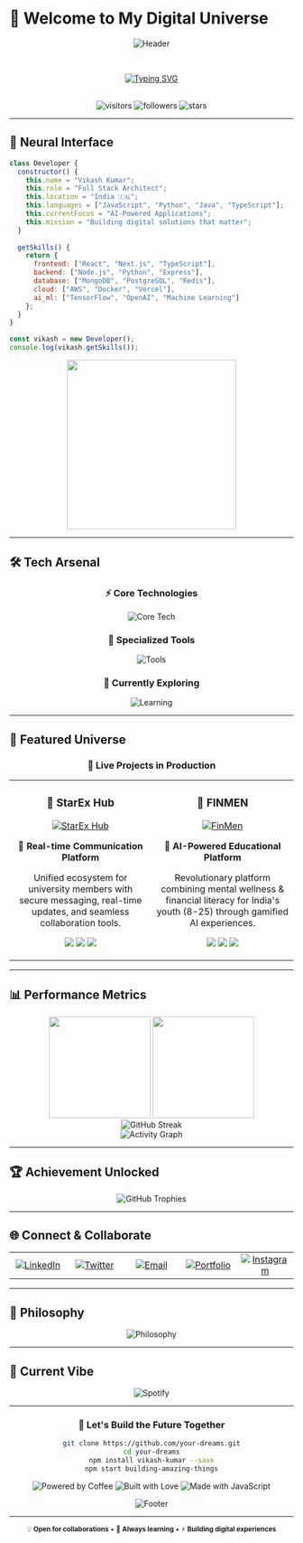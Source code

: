 # 🌌 Welcome to My Digital Universe

<div align="center">
  
  ![Header](https://capsule-render.vercel.app/api?type=waving&color=gradient&customColorList=12&height=300&section=header&text=VIKASH%20KUMAR&fontSize=70&fontColor=fff&animation=fadeIn&fontAlignY=38&desc=Full%20Stack%20Developer%20|%20Code%20Architect%20|%20Digital%20Innovator&descAlignY=51&descAlign=50)
  
  <br/>
  
  [![Typing SVG](https://readme-typing-svg.herokuapp.com?font=JetBrains+Mono&size=30&pause=1000&color=00D9FF&center=true&vCenter=true&width=600&lines=const+developer+%3D+new+Vikash();+%F0%9F%A7%91%E2%80%8D%F0%9F%92%BB;Building+the+future%2C+one+line+at+a+time;AI+%E2%9C%95+Innovation+%E2%9C%95+Clean+Code)](https://git.io/typing-svg)
  
  <br/>
  
  <img src="https://komarev.com/ghpvc/?username=Vikash-Kumar001&label=Visitors&color=00d9ff&style=flat&labelColor=1a1b27" alt="visitors" />
  <img src="https://img.shields.io/github/followers/Vikash-Kumar001?label=Followers&style=flat&color=00d9ff&labelColor=1a1b27" alt="followers" />
  <img src="https://img.shields.io/github/stars/Vikash-Kumar001?label=Stars&style=flat&color=00d9ff&labelColor=1a1b27" alt="stars" />
  
</div>

---

## 🔮 Neural Interface

```javascript
class Developer {
  constructor() {
    this.name = "Vikash Kumar";
    this.role = "Full Stack Architect";
    this.location = "India 🇮🇳";
    this.languages = ["JavaScript", "Python", "Java", "TypeScript"];
    this.currentFocus = "AI-Powered Applications";
    this.mission = "Building digital solutions that matter";
  }
  
  getSkills() {
    return {
      frontend: ["React", "Next.js", "TypeScript"],
      backend: ["Node.js", "Python", "Express"],
      database: ["MongoDB", "PostgreSQL", "Redis"],
      cloud: ["AWS", "Docker", "Vercel"],
      ai_ml: ["TensorFlow", "OpenAI", "Machine Learning"]
    };
  }
}

const vikash = new Developer();
console.log(vikash.getSkills());
```

<div align="center">
  <img src="https://github.com/Vikash-Kumar001/Vikash-Kumar001/blob/main/code-thinking.gif" width="300px" />
</div>

---

## 🛠️ Tech Arsenal

<div align="center">

### ⚡ Core Technologies
<p>
  <img src="https://skillicons.dev/icons?i=js,ts,python,java,react,nextjs,nodejs,express" alt="Core Tech" />
</p>

### 🎯 Specialized Tools
<p>
  <img src="https://skillicons.dev/icons?i=mongodb,postgresql,redis,aws,docker,git,figma,vscode" alt="Tools" />
</p>

### 🚀 Currently Exploring
<p>
  <img src="https://skillicons.dev/icons?i=tensorflow,kubernetes,graphql,prisma" alt="Learning" />
</p>

</div>

---

## 🌟 Featured Universe

<div align="center">

### 💫 Live Projects in Production

<table>
  <tr>
    <td align="center" width="50%">
      <h3>💬 StarEx Hub</h3>
      <a href="https://starex-hub.onrender.com/">
        <img src="https://github-readme-stats.vercel.app/api/pin/?username=Vikash-Kumar001&repo=starex-hub&theme=github_dark&bg_color=0d1117&border_color=30363d" alt="StarEx Hub" />
      </a>
      <p><strong>🎯 Real-time Communication Platform</strong></p>
      <p>Unified ecosystem for university members with secure messaging, real-time updates, and seamless collaboration tools.</p>
      <p>
        <img src="https://img.shields.io/badge/React-61DAFB?style=flat&logo=react&logoColor=black" />
        <img src="https://img.shields.io/badge/Node.js-339933?style=flat&logo=nodedotjs&logoColor=white" />
        <img src="https://img.shields.io/badge/Socket.io-010101?style=flat&logo=socketdotio&logoColor=white" />
      </p>
    </td>
    <td align="center" width="50%">
      <h3>🧠 FINMEN</h3>
      <a href="https://finmen.vercel.app/">
        <img src="https://github-readme-stats.vercel.app/api/pin/?username=Vikash-Kumar001&repo=finmen&theme=github_dark&bg_color=0d1117&border_color=30363d" alt="FinMen" />
      </a>
      <p><strong>🎯 AI-Powered Educational Platform</strong></p>
      <p>Revolutionary platform combining mental wellness & financial literacy for India's youth (8-25) through gamified AI experiences.</p>
      <p>
        <img src="https://img.shields.io/badge/Next.js-000000?style=flat&logo=nextdotjs&logoColor=white" />
        <img src="https://img.shields.io/badge/AI-FF6B6B?style=flat&logo=openai&logoColor=white" />
        <img src="https://img.shields.io/badge/PostgreSQL-336791?style=flat&logo=postgresql&logoColor=white" />
      </p>
    </td>
  </tr>
</table>

</div>

---

## 📊 Performance Metrics

<div align="center">
  
  <img height="180em" src="https://github-readme-stats.vercel.app/api?username=Vikash-Kumar001&show_icons=true&theme=github_dark&bg_color=0d1117&border_color=30363d&icon_color=00d9ff&title_color=00d9ff&text_color=c9d1d9&include_all_commits=true&count_private=true"/>
  <img height="180em" src="https://github-readme-stats.vercel.app/api/top-langs/?username=Vikash-Kumar001&layout=compact&langs_count=8&theme=github_dark&bg_color=0d1117&border_color=30363d&title_color=00d9ff&text_color=c9d1d9"/>
  
</div>

<div align="center">
  
  <img src="https://github-readme-streak-stats.herokuapp.com/?user=Vikash-Kumar001&theme=github-dark-blue&background=0d1117&border=30363d&stroke=00d9ff&ring=00d9ff&fire=ff6b6b&currStreakLabel=00d9ff" alt="GitHub Streak" />
  
</div>

<div align="center">
  
  <img src="https://github-readme-activity-graph.vercel.app/graph?username=Vikash-Kumar001&theme=github-compact&bg_color=0d1117&color=00d9ff&line=00d9ff&point=c9d1d9&area=true&hide_border=false&border_color=30363d" alt="Activity Graph" />
  
</div>

---

## 🏆 Achievement Unlocked

<div align="center">
  
  <img src="https://github-profile-trophy.vercel.app/?username=Vikash-Kumar001&theme=algolia&no-frame=true&no-bg=false&margin-w=4&margin-h=4&column=7" alt="GitHub Trophies" />
  
</div>

---

## 🌐 Connect & Collaborate

<div align="center">
  
  <table>
    <tr>
      <td align="center" width="20%">
        <a href="https://www.linkedin.com/in/vikash-kumar-2068b9219/">
          <img src="https://img.shields.io/badge/LinkedIn-0077B5?style=for-the-badge&logo=linkedin&logoColor=white" alt="LinkedIn" />
        </a>
      </td>
      <td align="center" width="20%">
        <a href="https://x.com/vikash_001">
          <img src="https://img.shields.io/badge/Twitter-1DA1F2?style=for-the-badge&logo=twitter&logoColor=white" alt="Twitter" />
        </a>
      </td>
      <td align="center" width="20%">
        <a href="mailto:vikashkumarsudhi8527@gmail.com">
          <img src="https://img.shields.io/badge/Email-D14836?style=for-the-badge&logo=gmail&logoColor=white" alt="Email" />
        </a>
      </td>
      <td align="center" width="20%">
        <a href="https://starex-hub.onrender.com/">
          <img src="https://img.shields.io/badge/Portfolio-000000?style=for-the-badge&logo=About.me&logoColor=white" alt="Portfolio" />
        </a>
      </td>
      <td align="center" width="20%">
        <a href="https://www.instagram.com/its_vipoo/">
          <img src="https://img.shields.io/badge/Instagram-E4405F?style=for-the-badge&logo=instagram&logoColor=white" alt="Instagram" />
        </a>
      </td>
    </tr>
  </table>
  
</div>

---

## 💭 Philosophy

<div align="center">
  
  <img src="https://quotes-github-readme.vercel.app/api?type=horizontal&theme=dark&border=true&quote=Code%20is%20poetry%20written%20for%20machines%20to%20understand%20and%20humans%20to%20admire&author=Vikash%20Kumar" alt="Philosophy" />
  
</div>

---

## 🎵 Current Vibe

<div align="center">
  
  <img src="https://spotify-github-profile.vercel.app/api/spotify?background_color=0d1117&border_color=30363d" alt="Spotify" />
  
</div>

---

<div align="center">

### 🌟 Let's Build the Future Together

```bash
git clone https://github.com/your-dreams.git
cd your-dreams
npm install vikash-kumar --save
npm start building-amazing-things
```

<img src="https://forthebadge.com/images/badges/powered-by-coffee.svg" alt="Powered by Coffee" />
<img src="https://forthebadge.com/images/badges/built-with-love.svg" alt="Built with Love" />
<img src="https://forthebadge.com/images/badges/made-with-javascript.svg" alt="Made with JavaScript" />

![Footer](https://capsule-render.vercel.app/api?type=waving&color=gradient&customColorList=12&height=120&section=footer)

</div>

---

<div align="center">
  <sub>💡 <strong>Open for collaborations</strong> • 🚀 <strong>Always learning</strong> • ⚡ <strong>Building digital experiences</strong></sub>
</div>
